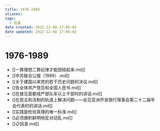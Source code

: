 ```yaml
---
title: 1976-1989
aliases:
tags:
  - 目录
date created: 2022-12-08 17:06:02
date updated: 2022-12-08 17:06:02
---
```


# 1976-1989

- [[一靠理想二靠纪律才能团结起来.md]]
- [[中苏联合公报（1989）.md]]
- [[关于建国以来党的若干历史问题的决议.md]]
- [[告全体共产党员和全国人民书.md]]
- [[在接见首都戒严部队军以上干部时的讲话.md]]
- [[在民主和法制的轨道上解决问题——会见亚洲开发银行理事会第二十二届年会代表时的讲话.md]]
- [[实践是检验真理的唯一标准.md]]
- [[必须旗帜鲜明地反对动乱.md]]
- [[📋目录.md]]
